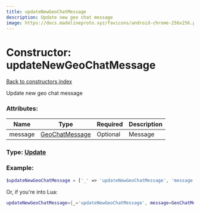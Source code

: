 ```yaml
---
title: updateNewGeoChatMessage
description: Update new geo chat message
image: https://docs.madelineproto.xyz/favicons/android-chrome-256x256.png
---
```

# Constructor: updateNewGeoChatMessage  
[Back to constructors index](index.md)



Update new geo chat message

### Attributes:

| Name     |    Type       | Required | Description |
|----------|---------------|----------|-------------|
|message|[GeoChatMessage](../types/GeoChatMessage.md) | Optional|Message|



### Type: [Update](../types/Update.md)


### Example:

```php
$updateNewGeoChatMessage = ['_' => 'updateNewGeoChatMessage', 'message' => GeoChatMessage];
```  


Or, if you're into Lua:

```lua
updateNewGeoChatMessage={_='updateNewGeoChatMessage', message=GeoChatMessage}

```


